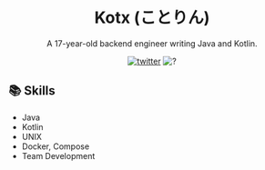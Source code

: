 <h1 align="center">Kotx (ことりん)</h1>

<p align="center">A 17-year-old backend engineer writing Java and Kotlin.</p>

<div align="center">
    <a href="https://twitter.com/kotx__"><img src="https://img.shields.io/static/v1?label=Twitter&message=Kotx__&style=flat-square&color=orange" alt="twitter"></a>
    <a><img src="https://img.shields.io/static/v1?label=Life&message=Failed!!&style=flat-square&color=critical" alt="?"></a>
</div>

## 📚 Skills
- Java
- Kotlin
- UNIX
- Docker, Compose
- Team Development
